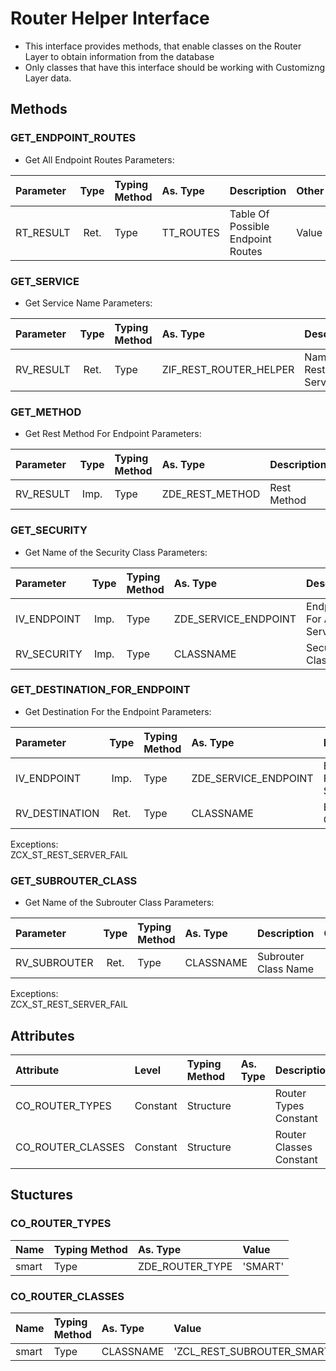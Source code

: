 # Router Helper Interface
- This interface provides methods, that enable classes on the Router Layer to obtain information from the database
- Only classes that have this interface should be working with Customizng Layer data.

## Methods
### GET_ENDPOINT_ROUTES
- Get All Endpoint Routes
Parameters: <br>

| Parameter   | Type | Typing Method | As. Type               | Description                       | Other | 
| :---------- | :--: | :------------ | :--------------------- | :-------------------------------- | :---- | 
| RT_RESULT   | Ret. | Type          | TT_ROUTES              | Table Of Possible Endpoint Routes | Value | 



### GET_SERVICE
- Get Service Name
Parameters: <br>

| Parameter   | Type | Typing Method | As. Type               | Description                 | Other | 
| :---------- | :--: | :------------ | :--------------------- | :-------------------------- | :---- | 
| RV_RESULT   | Ret. | Type          | ZIF_REST_ROUTER_HELPER | Name of Rest Service        | Value | 

### GET_METHOD
- Get Rest Method For Endpoint
Parameters: <br>

| Parameter   | Type | Typing Method | As. Type               | Description                 | Other | 
| :---------- | :--: | :------------ | :--------------------- | :-------------------------- | :---- | 
| RV_RESULT   | Imp. | Type          | ZDE_REST_METHOD        | Rest Method                 | Value | 

### GET_SECURITY
- Get Name of the Security Class
Parameters: <br>

| Parameter   | Type | Typing Method | As. Type               | Description                 | Other | 
| :---------- | :--: | :------------ | :--------------------- | :-------------------------- | :---- | 
| IV_ENDPOINT | Imp. | Type          | ZDE_SERVICE_ENDPOINT   | Endpoint For A Service      |       | 
| RV_SECURITY | Imp. | Type          | CLASSNAME              | Security Class Name         |       | 

### GET_DESTINATION_FOR_ENDPOINT
- Get Destination For the Endpoint
Parameters: <br>

| Parameter      | Type | Typing Method | As. Type               | Description                 | Other | 
| :------------- | :--: | :------------ | :--------------------- | :-------------------------- | :---- | 
| IV_ENDPOINT    | Imp. | Type          | ZDE_SERVICE_ENDPOINT   | Endpoint For A Service      |       | 
| RV_DESTINATION | Ret. | Type          | CLASSNAME              | Endpoint Class Name         | Value | 

Exceptions: <br>
ZCX_ST_REST_SERVER_FAIL

### GET_SUBROUTER_CLASS
- Get Name of the Subrouter Class
Parameters: <br>

| Parameter    | Type | Typing Method | As. Type  | Description                 | Other | 
| :----------- | :--: | :------------ | :-------- | :-------------------------- | :---- | 
| RV_SUBROUTER | Ret. | Type          | CLASSNAME | Subrouter Class Name        |       | 

Exceptions: <br>
ZCX_ST_REST_SERVER_FAIL

## Attributes

| Attribute         | Level    | Typing Method | As. Type | Description             | Other | 
| :---------------- | :------- | :------------ | :------- | :---------------------- | :---- |
| CO_ROUTER_TYPES   | Constant | Structure     |          | Router Types Constant   |       |
| CO_ROUTER_CLASSES | Constant | Structure     |          | Router Classes Constant |       |

## Stuctures
### CO_ROUTER_TYPES

| Name  | Typing Method | As. Type        | Value   | 
| :---- | :------------ | :-------------- | :------ |
| smart | Type          | ZDE_ROUTER_TYPE |	'SMART' |

### CO_ROUTER_CLASSES

| Name  | Typing Method | As. Type  | Value                      | 
| :---- | :------------ | :-------- | :------------------------- |
| smart | Type          | CLASSNAME | 'ZCL_REST_SUBROUTER_SMART' |